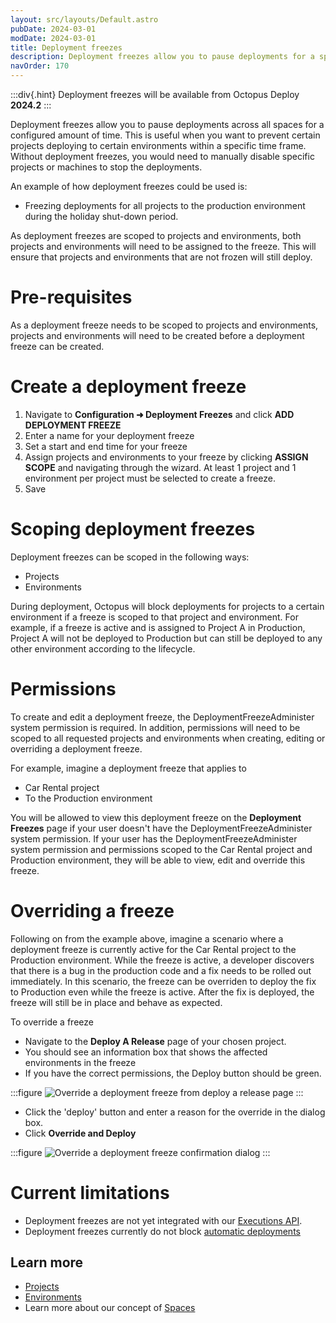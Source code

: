 ```yaml
---
layout: src/layouts/Default.astro
pubDate: 2024-03-01
modDate: 2024-03-01
title: Deployment freezes
description: Deployment freezes allow you to pause deployments for a specified time range
navOrder: 170
---
```


:::div{.hint}
Deployment freezes will be available from Octopus Deploy **2024.2**
:::

Deployment freezes allow you to pause deployments across all spaces for a configured amount of time. This is useful when you want to prevent certain projects deploying to certain environments within a specific time frame. Without deployment freezes, you would need to manually disable specific projects or machines to stop the deployments. 

An example of how deployment freezes could be used is:

- Freezing deployments for all projects to the production environment during the holiday shut-down period.

As deployment freezes are scoped to projects and environments, both projects and environments will need to be assigned to the freeze. This will ensure that projects and environments that are not frozen will still deploy.

# Pre-requisites
As a deployment freeze needs to be scoped to projects and environments, projects and environments will need to be created before a deployment freeze can be created.

# Create a deployment freeze
1. Navigate to **Configuration ➜ Deployment Freezes** and click **ADD DEPLOYMENT FREEZE**
2. Enter a name for your deployment freeze
3. Set a start and end time for your freeze
4. Assign projects and environments to your freeze by clicking **ASSIGN SCOPE** and navigating through the wizard. At least 1 project and 1 environment per project must be selected to create a freeze.
5. Save

# Scoping deployment freezes
Deployment freezes can be scoped in the following ways:
- Projects
- Environments

During deployment, Octopus will block deployments for projects to a certain environment if a freeze is scoped to that project and environment. For example, if a freeze is active and is assigned to Project A in Production, Project A will not be deployed to Production but can still be deployed to any other environment according to the lifecycle.

# Permissions
To create and edit a deployment freeze, the DeploymentFreezeAdminister system permission is required. In addition, permissions will need to be scoped to all requested projects and environments when creating, editing or overriding a deployment freeze.

For example, imagine a deployment freeze that applies to
* Car Rental project 
* To the Production environment 

You will be allowed to view this deployment freeze on the **Deployment Freezes** page if your user doesn't have the DeploymentFreezeAdminister system permission. If your user has the DeploymentFreezeAdminister system permission and permissions scoped to the Car Rental project and Production environment, they will be able to view, edit and override this freeze.

# Overriding a freeze
Following on from the example above, imagine a scenario where a deployment freeze is currently active for the Car Rental project to the Production environment. While the freeze is active, a developer discovers that there is a bug in the production code and a fix needs to be rolled out immediately. In this scenario, the freeze can be overriden to deploy the fix to Production even while the freeze is active. After the fix is deployed, the freeze will still be in place and behave as expected. 

To override a freeze
- Navigate to the **Deploy A Release** page of your chosen project.
- You should see an information box that shows the affected environments in the freeze
- If you have the correct permissions, the Deploy button should be green.

:::figure
![Override a deployment freeze from deploy a release page](/docs/deployments/deployment-freeze-override.png)
:::

- Click the 'deploy' button and enter a reason for the override in the dialog box.
- Click **Override and Deploy**

:::figure
![Override a deployment freeze confirmation dialog](/docs/deployments/deployment-freeze-override-dialog-confirm.png)
:::

# Current limitations
- Deployment freezes are not yet integrated with our [Executions API](https://octopus.com/blog/faster-deployments-with-the-executions-api).
- Deployment freezes currently do not block [automatic deployments](/docs/deployments/patterns/elastic-and-transient-environments/immutable-infrastructure/#ImmutableInfrastructure-Automaticallydeploying)

## Learn more

- [Projects](/docs/projects/)
- [Environments](/docs/infrastructure/environments/index)
- Learn more about our concept of [Spaces](/docs/administration/spaces)